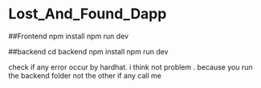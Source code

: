 # Lost_And_Found_Dapp

##Frontend
npm install
npm run dev

##backend
cd backend
npm install
npm run dev

check if any error occur by hardhat. i think not problem . because you run the backend folder not the other if any call me

